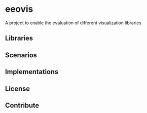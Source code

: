 # eeovis

A project to enable the evaluation of different visualization libraries.

## Libraries

## Scenarios

## Implementations

## License

## Contribute

